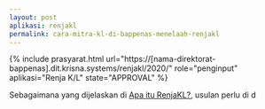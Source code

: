 ```yaml
---
layout: post
aplikasi: renjakl
permalink: cara-mitra-kl-di-bappenas-menelaah-renjakl
---
```


{% include prasyarat.html 
    url="https://[nama-direktorat-bappenas].dit.krisna.systems/renjakl/2020/"
    role="penginput"
    aplikasi="Renja K/L"
    state="APPROVAL"
%}

Sebagaimana yang dijelaskan di [Apa itu RenjaKL?](/apa-itu-renjakl), usulan perlu di d 